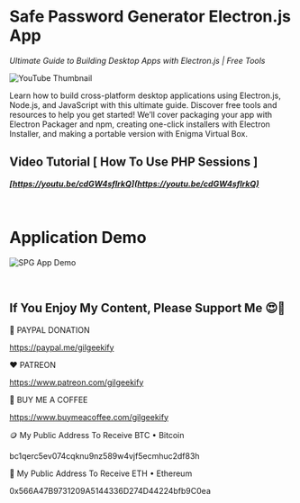 # Safe Password Generator Electron.js App

_Ultimate Guide to Building Desktop Apps with Electron.js | Free Tools_

![YouTube Thumbnail](https://raw.githubusercontent.com/saeedkohansal/Safe-Password-Generator-App/main/images/YouTube-Thumbnail.png "Safe Password Generator Application")

Learn how to build cross-platform desktop applications using Electron.js, Node.js, and JavaScript with this ultimate guide. Discover free tools and resources to help you get started! We’ll cover packaging your app with Electron Packager and npm, creating one-click installers with Electron Installer, and making a portable version with Enigma Virtual Box.

## Video Tutorial [ How To Use PHP Sessions ]
***[https://youtu.be/cdGW4sflrkQ](https://youtu.be/cdGW4sflrkQ)***

 

# Application Demo

![SPG App Demo](https://raw.githubusercontent.com/saeedkohansal/Safe-Password-Generator-App/main/images/SPG-App-Demo.png "SPG App Demo")

 

## If You Enjoy My Content, Please Support Me 😍🙏

💙 PAYPAL DONATION

https://paypal.me/gilgeekify

❤️ PATREON

https://www.patreon.com/gilgeekify

💛 BUY ME A COFFEE

https://www.buymeacoffee.com/gilgeekify

🪙 My Public Address To Receive BTC • Bitcoin

bc1qerc5ev074cqknu9nz589w4vjf5ecmhuc2df83h

🥈 My Public Address To Receive ETH • Ethereum

0x566A47B9731209A5144336D274D44224bfb9C0ea
